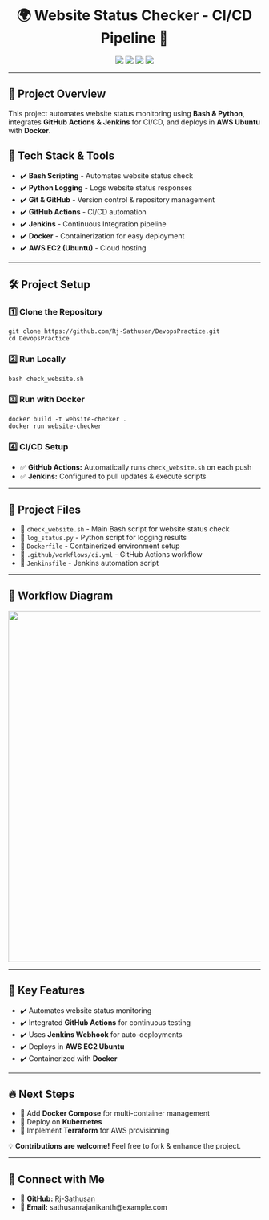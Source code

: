 <h1 align="center">🌍 Website Status Checker - CI/CD Pipeline 🚀</h1>

<p align="center">
  <img src="https://img.shields.io/badge/CI/CD-Automation-blue?style=flat-square" />
  <img src="https://img.shields.io/badge/DevOps-Project-green?style=flat-square" />
  <img src="https://img.shields.io/badge/Bash-Scripting-yellow?style=flat-square" />
  <img src="https://img.shields.io/badge/Jenkins-GitHub%20Actions-orange?style=flat-square" />
</p>

<hr>

<h2>📌 Project Overview</h2>
<p>This project automates website status monitoring using <b>Bash & Python</b>, integrates <b>GitHub Actions & Jenkins</b> for CI/CD, and deploys in <b>AWS Ubuntu</b> with <b>Docker</b>.</p>

<h2>🚀 Tech Stack & Tools</h2>
<ul>
  <li>✔️ <b>Bash Scripting</b> - Automates website status check</li>
  <li>✔️ <b>Python Logging</b> - Logs website status responses</li>
  <li>✔️ <b>Git & GitHub</b> - Version control & repository management</li>
  <li>✔️ <b>GitHub Actions</b> - CI/CD automation</li>
  <li>✔️ <b>Jenkins</b> - Continuous Integration pipeline</li>
  <li>✔️ <b>Docker</b> - Containerization for easy deployment</li>
  <li>✔️ <b>AWS EC2 (Ubuntu)</b> - Cloud hosting</li>
</ul>

<hr>

<h2>🛠 Project Setup</h2>

<h3>1️⃣ Clone the Repository</h3>
<pre><code>git clone https://github.com/Rj-Sathusan/DevopsPractice.git
cd DevopsPractice</code></pre>

<h3>2️⃣ Run Locally</h3>
<pre><code>bash check_website.sh</code></pre>

<h3>3️⃣ Run with Docker</h3>
<pre><code>docker build -t website-checker .
docker run website-checker</code></pre>

<h3>4️⃣ CI/CD Setup</h3>
<ul>
  <li>✅ <b>GitHub Actions:</b> Automatically runs <code>check_website.sh</code> on each push</li>
  <li>✅ <b>Jenkins:</b> Configured to pull updates & execute scripts</li>
</ul>

<hr>

<h2>📜 Project Files</h2>
<ul>
  <li>📁 <code>check_website.sh</code> - Main Bash script for website status check</li>
  <li>📁 <code>log_status.py</code> - Python script for logging results</li>
  <li>📁 <code>Dockerfile</code> - Containerized environment setup</li>
  <li>📁 <code>.github/workflows/ci.yml</code> - GitHub Actions workflow</li>
  <li>📁 <code>Jenkinsfile</code> - Jenkins automation script</li>
</ul>

<hr>

<h2>📸 Workflow Diagram</h2>
<p align="center">
  <img src="https://raw.githubusercontent.com/Rj-Sathusan/DevopsPractice/main/docs/workflow.png" width="700px">
</p>

<hr>

<h2>🎯 Key Features</h2>
<ul>
  <li>✔️ Automates website status monitoring</li>
  <li>✔️ Integrated <b>GitHub Actions</b> for continuous testing</li>
  <li>✔️ Uses <b>Jenkins Webhook</b> for auto-deployments</li>
  <li>✔️ Deploys in <b>AWS EC2 Ubuntu</b></li>
  <li>✔️ Containerized with <b>Docker</b></li>
</ul>

<hr>

<h2>🔥 Next Steps</h2>
<ul>
  <li>🔹 Add <b>Docker Compose</b> for multi-container management</li>
  <li>🔹 Deploy on <b>Kubernetes</b></li>
  <li>🔹 Implement <b>Terraform</b> for AWS provisioning</li>
</ul>

<p>💡 <b>Contributions are welcome!</b> Feel free to fork & enhance the project.</p>

<hr>

<h2>📩 Connect with Me</h2>
<ul>
  <li>🔗 <b>GitHub:</b> <a href="https://github.com/Rj-Sathusan">Rj-Sathusan</a></li>
  <li>📧 <b>Email:</b> sathusanrajanikanth@example.com</li>
</ul>
